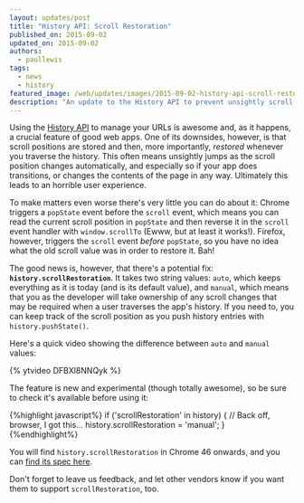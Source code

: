 ```yaml
---
layout: updates/post
title: "History API: Scroll Restoration"
published_on: 2015-09-02
updated_on: 2015-09-02
authors:
  - paullewis
tags:
  - news
  - history
featured_image: /web/updates/images/2015-09-02-history-api-scroll-restoration/featured.jpg
description: "An update to the History API to prevent unsightly scroll jumping."
---
```


Using the [History API](https://developer.mozilla.org/en-US/docs/Web/API/History_API) to manage your URLs is awesome and, as it happens, a crucial feature of good web apps. One of its downsides, however, is that scroll positions are stored and then, more importantly, _restored_ whenever you traverse the history. This often means unsightly jumps as the scroll position changes automatically, and especially so if your app does transitions, or changes the contents of the page in any way. Ultimately this leads to an horrible user experience.

To make matters even worse there's very little you can do about it: Chrome triggers a `popState` event before the `scroll` event, which means you can read the current scroll position in `popState` and then reverse it in the `scroll` event handler with `window.scrollTo` (Ewww, but at least it works!). Firefox, however, triggers the `scroll` event _before_ `popState`, so you have no idea what the old scroll value was in order to restore it. Bah!

The good news is, however, that there's a potential fix: **`history.scrollRestoration`**. It takes two string values: `auto`, which keeps everything as it is today (and is its default value), and `manual`, which means that you as the developer will take ownership of any scroll changes that may be required when a user traverses the app's history. If you need to, you can keep track of the scroll position as you push history entries with `history.pushState()`.

Here's a quick video showing the difference between `auto` and `manual` values:

{% ytvideo DFBXl8NNQyk %}

The feature is new and experimental (though totally awesome), so be sure to check it's available before using it:

{%highlight javascript%}
if ('scrollRestoration' in history) {
  // Back off, browser, I got this...
  history.scrollRestoration = 'manual';
}
{%endhighlight%}

You will find `history.scrollRestoration` in Chrome 46 onwards, and you can [find its spec here](http://majido.github.io/scroll-restoration-proposal/history-based-api.html#web-idl).

Don't forget to leave us feedback, and let other vendors know if you want them to support `scrollRestoration`, too.
